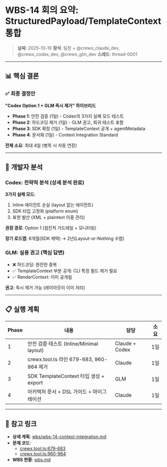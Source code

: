 # WBS-14 회의 요약: StructuredPayload/TemplateContext 통합
> **날짜**: 2025-10-19
> **참석**: 팀장 + @crewx_claude_dev, @crewx_codex_dev, @crewx_glm_dev
> **스레드**: thread-0001

---

## 📊 핵심 결론

### ✅ 최종 결정안
**"Codex Option 1 + GLM 즉시 제거" 하이브리드**

- **Phase 1**: 안전 검증 (1일) - Codex의 3가지 실패 모드 테스트
- **Phase 2**: 하드코딩 제거 (1일) - GLM 권고, 회귀 테스트 포함
- **Phase 3**: SDK 확장 (1일) - TemplateContext 공개 + agentMetadata
- **Phase 4**: 문서화 (1일) - Context Integration Standard

**전체 소요**: 최대 4일 (병목 시 자동 연장)

---

## 🎤 개발자 분석

### Codex: 전략적 분석 (상세 분석 완료)

**3가지 실패 모드**:
1. Inline 에이전트 손실 (layout 없는 에이전트)
2. SDK 타입 고정화 (platform enum)
3. 표현 발산 (XML + plaintext 이중 관리)

**권장 경로**: Option 1 (점진적 가드레일 + 모니터링)

**장기 로드맵**: 6개월(SDK 채택) → 2년(Layout-or-Nothing 수렴)

### GLM: 실용 권고 (핵심 답변)

- ❌ 하드코딩: 완전한 중복
- ✅ TemplateContext 부분 공개: CLI 특정 필드 제거 필요
- ✅ RenderContext: 이미 공개됨

**권고**: 즉시 제거 가능 (레이아웃이 이미 처리)

---

## 📋 실행 계획

| Phase | 내용 | 담당 | 소요 |
|-------|------|------|------|
| 1 | 안전 검증 테스트 (Inline/Minimal layout) | Claude + Codex | 1일 |
| 2 | crewx.tool.ts 라인 679-683, 960-964 제거 | Claude | 1일 |
| 3 | SDK TemplateContext 타입 생성 + export | GLM | 1일 |
| 4 | 아키텍처 문서 + DSL 가이드 + 마이그레이션 | Claude | 1일 |

---

## 🔗 참고 링크

- **상세 계획**: [wbs/wbs-14-context-integration.md](../wbs/wbs-14-context-integration.md)
- **문제 코드**:
  - [crewx.tool.ts:679-683](../packages/cli/src/crewx.tool.ts#L679-L683)
  - [crewx.tool.ts:960-964](../packages/cli/src/crewx.tool.ts#L960-L964)
- **WBS 현황**: [wbs.md](../wbs.md#wbs-14)
